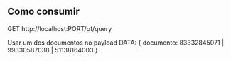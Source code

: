 ## Como consumir

GET http://localhost:PORT/pf/query

Usar um dos documentos no payload
DATA: {
documento: 83332845071 | 99330587038 | 51138164003
}
